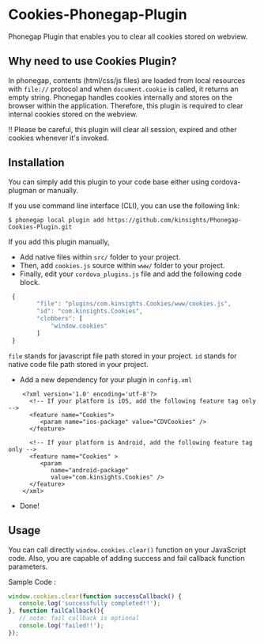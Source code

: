 Cookies-Phonegap-Plugin
=======================

Phonegap Plugin that enables you to clear all cookies stored on webview.  

## Why need to use Cookies Plugin?
In phonegap, contents (html/css/js files) are loaded from local resources with `file://` protocol and when `document.cookie` is called, it returns an empty string. Phonegap handles cookies internally and stores on the browser within the application. Therefore, this plugin is required to clear internal cookies stored on the webview. 

!! Please be careful, this plugin will clear all session, expired and other cookies whenever it's invoked.

## Installation

You can simply add this plugin to your code base either using cordova-plugman or manually.

If you use command line interface (CLI), you can use the following link: 

```
$ phonegap local plugin add https://github.com/kinsights/Phonegap-Cookies-Plugin.git
```
If you add this plugin manually, 
 + Add native files within `src/` folder to your project.
 + Then, add `cookies.js` source within `www/` folder to your project.
 + Finally, edit your `cordova_plugins.js` file and add the following code block.
```javascript 
 {
        "file": "plugins/com.kinsights.Cookies/www/cookies.js",
        "id": "com.kinsights.Cookies",
        "clobbers": [
            "window.cookies"
        ]
 }
```
 `file` stands for javascript file path stored in your project.
 `id` stands for native code file path stored in your project.
 + Add a new dependency for your plugin in `config.xml`
 
 ```
     <?xml version='1.0' encoding='utf-8'?>
       <!-- If your platform is iOS, add the following feature tag only -->
       <feature name="Cookies">
          <param name="ios-package" value="CDVCookies" />
       </feature>
       
       <!-- If your platform is Android, add the following feature tag only -->
       <feature name="Cookies" >
          <param
             name="android-package"
             value="com.kinsights.Cookies" />
       </feature>
     </xml>
  ``` 

 + Done!

## Usage
You can call directly `window.cookies.clear()` function on your JavaScript code. Also, you are capable of adding success and fail callback function parameters.

Sample Code :

```javascript
window.cookies.clear(function successCallback() {
   console.log('successfully completed!!');
}, function failCallback(){
   // note: fail callback is optional 
   console.log('failed!!');  
});
```
